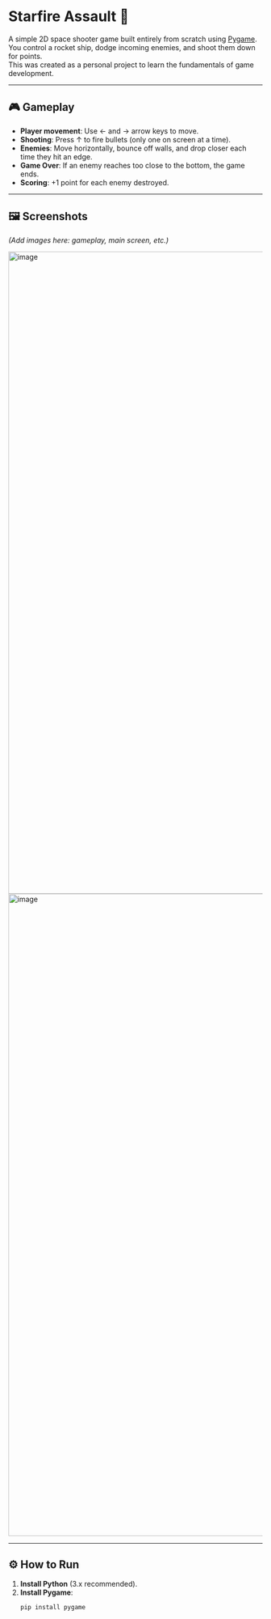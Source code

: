 # Starfire Assault 🚀

A simple 2D space shooter game built entirely from scratch using [Pygame](https://www.pygame.org/).  
You control a rocket ship, dodge incoming enemies, and shoot them down for points.  
This was created as a personal project to learn the fundamentals of game development.

---

## 🎮 Gameplay

- **Player movement**: Use ← and → arrow keys to move.
- **Shooting**: Press ↑ to fire bullets (only one on screen at a time).
- **Enemies**: Move horizontally, bounce off walls, and drop closer each time they hit an edge.
- **Game Over**: If an enemy reaches too close to the bottom, the game ends.
- **Scoring**: +1 point for each enemy destroyed.

---

## 🖼️ Screenshots
*(Add images here: gameplay, main screen, etc.)*

<img width="1594" height="1270" alt="image" src="https://github.com/user-attachments/assets/32d09a8b-b40b-42f1-b11b-a2d868bc0298" />

<img width="1594" height="1270" alt="image" src="https://github.com/user-attachments/assets/bf4ba063-a0b9-4d4b-8d3c-3cd91a9486a1" />



---

## ⚙️ How to Run

1. **Install Python** (3.x recommended).
2. **Install Pygame**:
   ```bash
   pip install pygame
